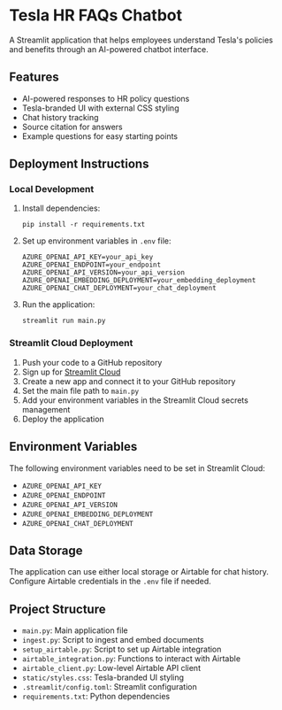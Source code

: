 # Tesla HR FAQs Chatbot

A Streamlit application that helps employees understand Tesla's policies and benefits through an AI-powered chatbot interface.

## Features

- AI-powered responses to HR policy questions
- Tesla-branded UI with external CSS styling
- Chat history tracking
- Source citation for answers
- Example questions for easy starting points

## Deployment Instructions

### Local Development

1. Install dependencies:
   ```
   pip install -r requirements.txt
   ```

2. Set up environment variables in `.env` file:
   ```
   AZURE_OPENAI_API_KEY=your_api_key
   AZURE_OPENAI_ENDPOINT=your_endpoint
   AZURE_OPENAI_API_VERSION=your_api_version
   AZURE_OPENAI_EMBEDDING_DEPLOYMENT=your_embedding_deployment
   AZURE_OPENAI_CHAT_DEPLOYMENT=your_chat_deployment
   ```

3. Run the application:
   ```
   streamlit run main.py
   ```

### Streamlit Cloud Deployment

1. Push your code to a GitHub repository
2. Sign up for [Streamlit Cloud](https://streamlit.io/cloud)
3. Create a new app and connect it to your GitHub repository
4. Set the main file path to `main.py`
5. Add your environment variables in the Streamlit Cloud secrets management
6. Deploy the application

## Environment Variables

The following environment variables need to be set in Streamlit Cloud:

- `AZURE_OPENAI_API_KEY`
- `AZURE_OPENAI_ENDPOINT`
- `AZURE_OPENAI_API_VERSION`
- `AZURE_OPENAI_EMBEDDING_DEPLOYMENT`
- `AZURE_OPENAI_CHAT_DEPLOYMENT`

## Data Storage

The application can use either local storage or Airtable for chat history. Configure Airtable credentials in the `.env` file if needed.

## Project Structure

- `main.py`: Main application file
- `ingest.py`: Script to ingest and embed documents
- `setup_airtable.py`: Script to set up Airtable integration
- `airtable_integration.py`: Functions to interact with Airtable
- `airtable_client.py`: Low-level Airtable API client
- `static/styles.css`: Tesla-branded UI styling
- `.streamlit/config.toml`: Streamlit configuration
- `requirements.txt`: Python dependencies
